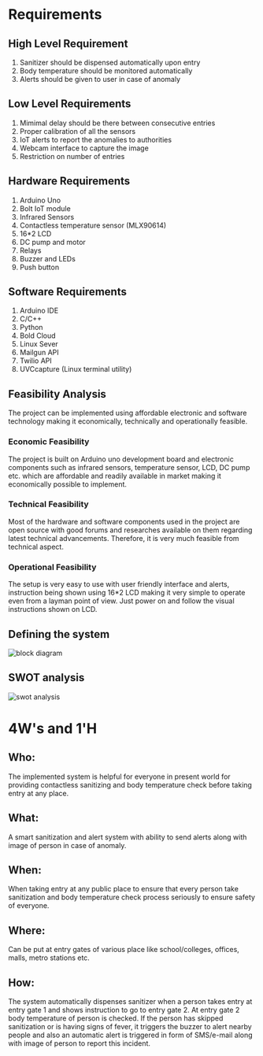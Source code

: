 # Requirements

## High Level Requirement
1. Sanitizer should be dispensed automatically upon entry
2. Body temperature should be monitored automatically
3. Alerts should be given to user in case of anomaly

## Low Level Requirements
1. Mimimal delay should be there between consecutive entries
2. Proper calibration of all the sensors
3. IoT alerts to report the anomalies to authorities
4. Webcam interface to capture the image
5. Restriction on number of entries

## Hardware Requirements
1. Arduino Uno
2. Bolt IoT module
3. Infrared Sensors
4. Contactless temperature sensor (MLX90614)
5. 16*2 LCD
6. DC pump and motor
7. Relays
8. Buzzer and LEDs
9. Push button

## Software Requirements
1. Arduino IDE
2. C/C++
3. Python
4. Bold Cloud
5. Linux Sever
6. Mailgun API
7. Twilio API
8. UVCcapture (Linux terminal utility)


## Feasibility Analysis
The project can be implemented using affordable electronic and software technology making it economically, technically and operationally feasible.

### Economic Feasibility
The project is built on Arduino uno development board and electronic components such as infrared sensors, temperature sensor, LCD, DC pump etc. which are affordable and readily available in market making it economically possible to implement.

### Technical Feasibility
Most of the hardware and software components used in the project are open source with good forums and researches available on them regarding latest technical advancements. Therefore, it is very much feasible from technical aspect.

### Operational Feasibility
The setup is very easy to use with user friendly interface and alerts, instruction being shown using 16*2 LCD making it very simple to operate even from a layman point of view. Just power on and follow the visual instructions shown on LCD.


## Defining the system

![block diagram](https://user-images.githubusercontent.com/39994054/120267746-37c47d00-c2c2-11eb-9b3b-3d5340ae1989.JPG)



## SWOT analysis

![swot analysis](https://user-images.githubusercontent.com/39994054/120269252-131dd480-c2c5-11eb-92e0-a544d2186e45.JPG)



# 4W&#39;s and 1&#39;H

## Who:

The implemented system is helpful for everyone in present world for providing contactless sanitizing and body temperature check before taking entry at any place.

## What:

A smart sanitization and alert system with ability to send alerts along with image of person in case of anomaly.

## When:

When taking entry at any public place to ensure that every person take sanitization and body temperature check process seriously to ensure safety of everyone. 

## Where:

Can be put at entry gates of various place like school/colleges, offices, malls, metro stations etc.

## How:

The system automatically dispenses sanitizer when a person takes entry at entry gate 1 and shows instruction to go to entry gate 2. At entry gate 2 body temperature of person is checked. If the person has skipped sanitization or is having signs of fever, it triggers the buzzer to alert nearby people and also an automatic alert is triggered in form of SMS/e-mail along with image of person to report this incident.

